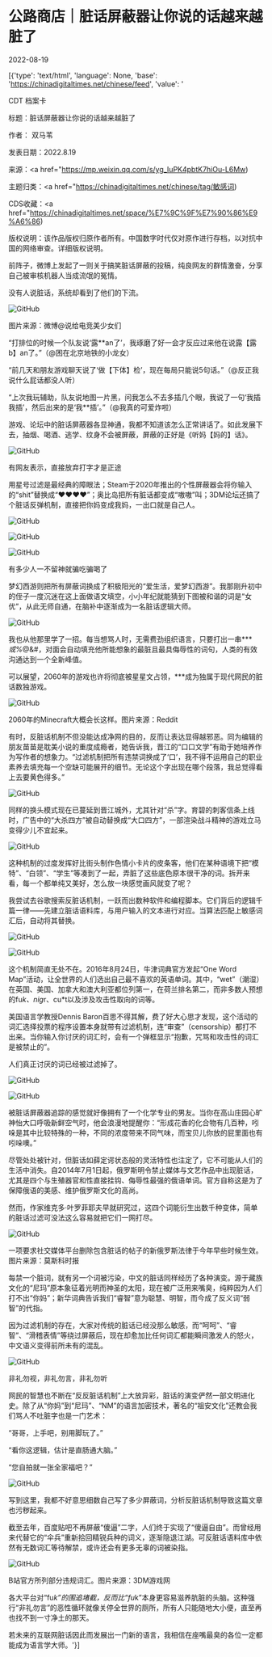 # 公路商店｜脏话屏蔽器让你说的话越来越脏了

2022-08-19

[{'type': 'text/html', 'language': None, 'base': 'https://chinadigitaltimes.net/chinese/feed', 'value': '

CDT 档案卡

标题：脏话屏蔽器让你说的话越来越脏了

作者： 双马苇

发表日期：2022.8.19

来源：<a href="https://mp.weixin.qq.com/s/yg_IuPK4pbtK7hiOu-L6Mw)

主题归类：<a href="https://chinadigitaltimes.net/chinese/tag/敏感词)

CDS收藏：<a href="https://chinadigitaltimes.net/space/%E7%9C%9F%E7%90%86%E9%A6%86)

版权说明：该作品版权归原作者所有。中国数字时代仅对原作进行存档，以对抗中国的网络审查。详细版权说明。





前阵子，微博上发起了一则关于搞笑脏话屏蔽的投稿，纯良网友的群情激奋，分享自己被审核机器人当成流氓的冤情。

没有人说脏话，系统却看到了他们的下流。

![GitHub](https://chinadigitaltimes.net/chinese/files/2022/08/post-685915-62ffea806effc.)

图片来源：微博@说给电竞美少女们

“打排位的时候一个队友说‘露**an了’，我琢磨了好一会才反应过来他在说露【露b】an了。”（@困在北京地铁的小龙女）

“前几天和朋友游戏聊天说了‘做【下体】检’，现在每局只能说5句话。”（@反正我说什么屁话都没人听）

“上次我玩辅助，队友说地图一片黑，问我怎么不去多插几个眼，我说了一句‘我插我插’，然后出来的是‘我**插’。”（@我真的可爱炸啦）

游戏、论坛中的脏话屏蔽器各显神通，我都不知道该怎么正常讲话了。如此发展下去，抽烟、喝酒、逃学、纹身不会被屏蔽，屏蔽的正好是《听妈【妈的】话》。

![GitHub](https://chinadigitaltimes.net/chinese/files/2022/08/post-685915-62ffea8075be5.)

有网友表示，直接放弃打字才是正途

用星号过滤是最经典的障眼法；Steam于2020年推出的个性屏蔽器会将你输入的“shit”替换成“❤️❤️❤️❤️”；奥比岛把所有脏话都变成“嗷嗷”叫；3DM论坛还搞了个脏话反弹机制，直接把你妈变成我妈，一出口就是自己人。

![GitHub](https://chinadigitaltimes.net/chinese/files/2022/08/post-685915-62ffea808258e.png)

![GitHub](https://chinadigitaltimes.net/chinese/files/2022/08/post-685915-62ffea808b296.)

![GitHub](https://chinadigitaltimes.net/chinese/files/2022/08/post-685915-62ffea8091380.)

有多少人一不留神就骗吃骗喝了

梦幻西游则把所有屏蔽词换成了积极阳光的“爱生活，爱梦幻西游”。我那刚升初中的侄子一度沉迷在这上面做语文填空，小小年纪就能猜到下图被和谐的词是“女优”，从此无师自通，在脑补中逐渐成为一名脏话逻辑大师。

![GitHub](https://chinadigitaltimes.net/chinese/files/2022/08/post-685915-62ffea80a4cc8.png)

我也从他那里学了一招。每当想骂人时，无需费劲组织语言，只要打出一串****或%*@&amp;#，对面会自动填充他所能想象的最脏且最具侮辱性的词句，人类的有效沟通达到一个全新峰值。

可以展望，2060年的游戏也许将彻底被星星文占领，***成为独属于现代网民的脏话数独游戏。

![GitHub](https://chinadigitaltimes.net/chinese/files/2022/08/post-685915-62ffea80ae5aa.png)

2060年的Minecraft大概会长这样。图片来源：Reddit

有时，反脏话机制不但没能达成净网的目的，反而让表达显得越邪恶。同为编辑的朋友苗苗是耽美小说的重度成瘾者，她告诉我，晋江的“口口文学”有助于她培养作为写作者的想象力。“过滤机制把所有违禁词换成了‘口’，我不得不运用自己的职业素养去填充每一个空缺可能展开的细节。无论这个字出现在哪个段落，我总觉得看上去要黄色得多。”

![GitHub](https://chinadigitaltimes.net/chinese/files/2022/08/post-685915-62ffea80b7cc4.png)

同样的换头模式现在已蔓延到晋江城外，尤其针对“杀”字。育碧的刺客信条上线时，广告中的“大杀四方”被自动替换成“大口四方”，一部渲染战斗精神的游戏立马变得少儿不宜起来。

![GitHub](https://chinadigitaltimes.net/chinese/files/2022/08/post-685915-62ffea80cbf6f.png)

这种机制的过度发挥好比街头制作色情小卡片的皮条客，他们在某种语境下把“模特”、“白领”、“学生”等凑到了一起，弄脏了这些底色原本很干净的词。拆开来看，每一个都单纯又美好，怎么放一块感觉画风就变了呢？

我尝试去谷歌搜索反脏话机制，一跃而出数种软件和编程脚本。它们背后的逻辑千篇一律——先建立脏话语料库，与用户输入的文本进行对应。当算法匹配上敏感词汇后，自动将其替换。

![GitHub](https://chinadigitaltimes.net/chinese/files/2022/08/post-685915-62ffea80d6e69.)

![GitHub](https://chinadigitaltimes.net/chinese/files/2022/08/post-685915-62ffea80df554.png)

这个机制简直无处不在。2016年8月24日，牛津词典官方发起“One Word Map”活动，让全世界的人们选出自己最不喜欢的英语单词。其中，“wet”（潮湿）在英国、美国、加拿大和澳大利亚都位列第一，在荷兰排名第二，而非多数人预想的fu*k、nig*r、cu*t以及涉及攻击性取向的词等。

美国语言学教授Dennis Baron百思不得其解，费了好大心思才发现，这个活动的词汇选择投票的程序设置本身就带有过滤机制，连“审查”（censorship）都打不出来。当你输入你讨厌的词汇时，会有一个弹框显示“抱歉，咒骂和攻击性的词汇是被禁止的”。

人们真正讨厌的词已经被过滤掉了。

![GitHub](https://chinadigitaltimes.net/chinese/files/2022/08/post-685915-62ffea80e6c77.)

![GitHub](https://chinadigitaltimes.net/chinese/files/2022/08/post-685915-62ffea80eece3.)

被脏话屏蔽器追踪的感觉就好像拥有了一个化学专业的男友。当你在高山庄园心旷神怡大口呼吸新鲜空气时，他会浪漫地提醒你：“形成花香的化合物有几百种，吲哚是其中比较特殊的一种，不同的浓度带来不同气味，而宝贝儿你放的屁里面也有吲哚噢。”

尽管处处被针对，但脏话如薛定谔状态般的灵活特性也注定了，它不可能从人们的生活中消失。自2014年7月1日起，俄罗斯明令禁止媒体与文艺作品中出现脏话，尤其是四个与生殖器官和性直接挂钩、侮辱性最强的俄语单词。官方自称这是为了保障俄语的美感、维护俄罗斯文化的高尚。

然而，作家维克多·叶罗菲耶夫早就研究过，这四个词能衍生出数千种变体，简单的脏话过滤可没法这么容易就把它们一网打尽。

![GitHub](https://chinadigitaltimes.net/chinese/files/2022/08/post-685915-62ffea810345a.)

一项要求社交媒体平台删除包含脏话的帖子的新俄罗斯法律于今年早些时候生效。图片来源：莫斯科时报

每禁一个脏词，就有另一个词被污染，中文的脏话同样经历了各种演变。源于藏族文化的“尼玛”原本象征着光明而神圣的太阳，现在被广泛用来嘴臭，纯粹因为人们打不出“你妈”；新华词典告诉我们“睿智”意为聪慧、明智，而今成了反义词“弱智”的代指。

因为过滤机制的存在，大家对传统的脏话已经没那么敏感，而“呵呵”、“睿智”、“滑稽表情”等绕过屏蔽后，现在却愈加比任何词汇都能瞬间激发人的怒火，中文语义变得前所未有的混乱。

![GitHub](https://chinadigitaltimes.net/chinese/files/2022/08/post-685915-62ffea8110428.)

非礼勿视，非礼勿言，非礼勿听

网民的智慧也不断在“反反脏话机制”上大放异彩，脏话的演变俨然一部文明进化史。除了从“你妈”到“尼玛”、“NM”的语言加密技术，著名的“祖安文化”还教会我们骂人不吐脏字也是一门艺术：

“哥哥，上手吧，别用脚玩了。”

“看你这逻辑，估计是直肠通大脑。”

“您自拍就一张全家福吧？”

![GitHub](https://chinadigitaltimes.net/chinese/files/2022/08/post-685915-62ffea812707f.png)

写到这里，我都不好意思细数自己写了多少屏蔽词，分析反脏话机制导致这篇文章也污秽起来。

截至去年，百度贴吧不再屏蔽“傻逼”二字，人们终于实现了“傻逼自由”。而曾经用来代替它的“伞兵”重新拾回精锐兵种的词义，逐渐隐退江湖。可反脏话语料库中依然有无数词汇等待解禁，或许还会有更多无辜的词被染指。

![GitHub](https://chinadigitaltimes.net/chinese/files/2022/08/post-685915-62ffea812dc96.)

B站官方所列部分违规词汇。图片来源：3DM游戏网

各大平台对“fu*k”的围追堵截，反而比“fu*k”本身更容易滋养肮脏的头脑。这种强行“非礼勿言”的恶性循环就像关停全世界的厕所，所有人只能随地大小便，直至再也找不到一寸净土的那天。

若未来的互联网脏话因此而发展出一门新的语言，我相信在座嘴最臭的各位一定都能成为语言学大师。'}]